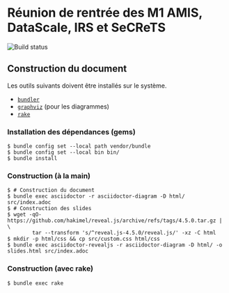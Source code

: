 # Réunion de rentrée des M1 AMIS, DataScale, IRS et SeCReTS

![Build status](https://github.com/uvsq-info/m1-rentree/actions/workflows/deploy.yml/badge.svg)

## Construction du document
Les outils suivants doivent être installés sur le système.
* [`bundler`](https://bundler.io/)
* [`graphviz`](https://graphviz.org/) (pour les diagrammes)
* [`rake`](https://ruby.github.io/rake/)

### Installation des dépendances (gems)
```
$ bundle config set --local path vendor/bundle
$ bundle config set --local bin bin/
$ bundle install
```

### Construction (à la main)
```
$ # Construction du document
$ bundle exec asciidoctor -r asciidoctor-diagram -D html/ src/index.adoc
$ # Construction des slides
$ wget -qO- https://github.com/hakimel/reveal.js/archive/refs/tags/4.5.0.tar.gz | \
        tar --transform 's/^reveal.js-4.5.0/reveal.js/' -xz -C html
$ mkdir -p html/css && cp src/custom.css html/css
$ bundle exec asciidoctor-revealjs -r asciidoctor-diagram -D html/ -o slides.html src/index.adoc
```

### Construction (avec rake)
```
$ bundle exec rake
```
